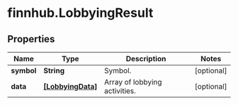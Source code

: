 # finnhub.LobbyingResult

## Properties

Name | Type | Description | Notes
------------ | ------------- | ------------- | -------------
**symbol** | **String** | Symbol. | [optional] 
**data** | [**[LobbyingData]**](LobbyingData.md) | Array of lobbying activities. | [optional] 


